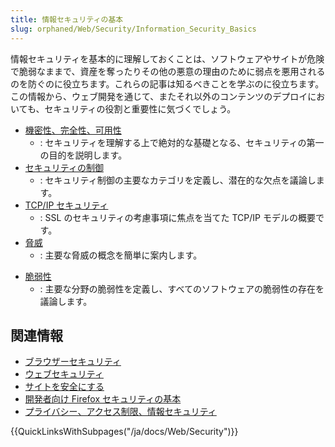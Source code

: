 ```yaml
---
title: 情報セキュリティの基本
slug: orphaned/Web/Security/Information_Security_Basics
---
```


情報セキュリティを基本的に理解しておくことは、ソフトウェアやサイトが危険で脆弱なままで、資産を奪ったりその他の悪意の理由のために弱点を悪用されるのを防ぐのに役立ちます。これらの記事は知るべきことを学ぶのに役立ちます。 この情報から、ウェブ開発を通じて、またそれ以外のコンテンツのデプロイにおいても、セキュリティの役割と重要性に気づくでしょう。

- [機密性、完全性、可用性](/ja/docs/Web/Security/Information_Security_Basics/Confidentiality,_Integrity,_and_Availability)
  - : セキュリティを理解する上で絶対的な基礎となる、セキュリティの第一の目的を説明します。
- [セキュリティの制御](/ja/docs/Web/Security/Information_Security_Basics/Security_Controls)
  - : セキュリティ制御の主要なカテゴリを定義し、潜在的な欠点を議論します。
- [TCP/IP セキュリティ](/ja/docs/Web/Security/Information_Security_Basics/TCP_IP_Security)
  - : SSL のセキュリティの考慮事項に焦点を当てた TCP/IP モデルの概要です。
- [脅威](/ja/docs/Web/Security/Information_Security_Basics/Threats)
  - : 主要な脅威の概念を簡単に案内します。

<!---->

- [脆弱性](/ja/docs/Web/Security/Information_Security_Basics/Vulnerabilities)
  - : 主要な分野の脆弱性を定義し、すべてのソフトウェアの脆弱性の存在を議論します。

## 関連情報

- [ブラウザーセキュリティ](/ja/docs/Mozilla/Security)
- [ウェブセキュリティ](/ja/docs/Web/Security)
- [サイトを安全にする](/ja/docs/Web/Security/Securing_your_site)
- [開発者向け Firefox セキュリティの基本](/ja/docs/Security/Firefox_Security_Basics_For_Developers)
- [プライバシー、アクセス制限、情報セキュリティ](/ja/docs/Web/Privacy)

{{QuickLinksWithSubpages("/ja/docs/Web/Security")}}
